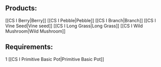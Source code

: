 ## Products:

[[CS I Berry|Berry]]
[[CS I Pebble|Pebble]]
[[CS I Branch|Branch]]
[[CS I Vine Seed|Vine seed]]
[[CS I Long Grass|Long Grass]]
[[CS I Wild Mushroom|Wild Mushroom]]

## Requirements:

1 [[CS I Primitive Basic Pot|Primitive Basic Pot]]